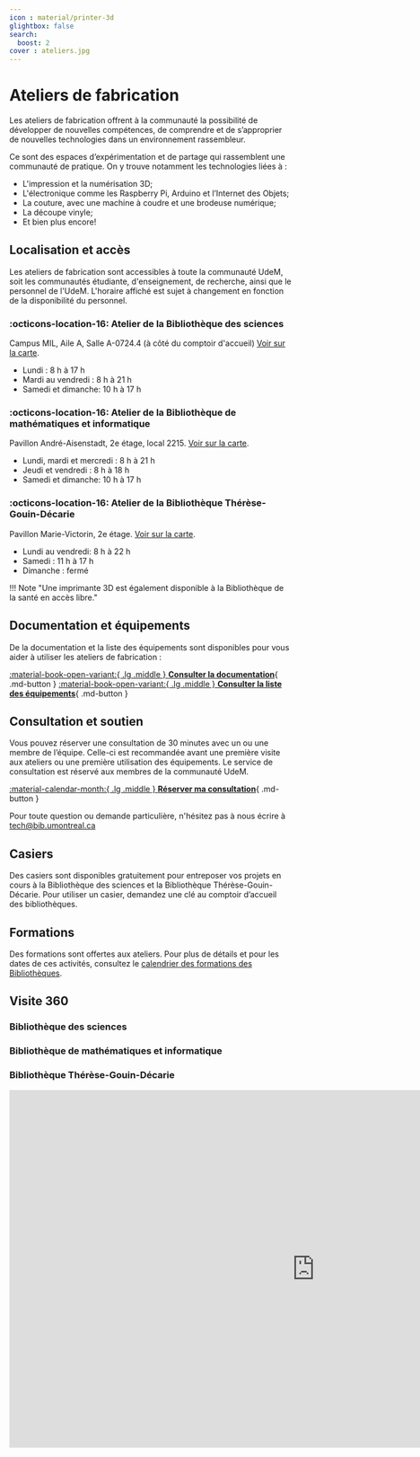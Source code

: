 ```yaml
---
icon : material/printer-3d
glightbox: false
search:
  boost: 2
cover : ateliers.jpg
---
```


# Ateliers de fabrication

Les ateliers de fabrication offrent à la communauté la possibilité de développer de nouvelles compétences, de comprendre et de s’approprier de nouvelles technologies dans un environnement rassembleur.

Ce sont des espaces d’expérimentation et de partage qui rassemblent une communauté de pratique. On y trouve notamment les technologies liées à :

- L'impression et la numérisation 3D;
- L'électronique comme les Raspberry Pi, Arduino et l’Internet des Objets;
- La couture, avec une machine à coudre et une brodeuse numérique;
- La découpe vinyle;
- Et bien plus encore!

## Localisation et accès

Les ateliers de fabrication sont accessibles à toute la communauté UdeM, soit les communautés étudiante, d'enseignement, de recherche, ainsi que le personnel de l'UdeM. L'horaire affiché est sujet à changement en fonction de la disponibilité du personnel.

### :octicons-location-16: Atelier de la Bibliothèque des sciences
Campus MIL, Aile A, Salle A-0724.4 (à côté du comptoir d'accueil) [Voir sur la carte](https://maps.app.goo.gl/BwmR9ty8qfqYiKAK7).

- Lundi : 8 h à 17 h
- Mardi au vendredi : 8 h à 21 h
- Samedi et dimanche: 10 h à 17 h

### :octicons-location-16: Atelier de la Bibliothèque de mathématiques et informatique
Pavillon André-Aisenstadt, 2e étage, local 2215. [Voir sur la carte](https://maps.app.goo.gl/jJ4E8nj2TeAJJc3C7).

- Lundi, mardi et mercredi : 8 h à 21 h
- Jeudi et vendredi : 8 h à 18 h
- Samedi et dimanche: 10 h à 17 h


### :octicons-location-16: Atelier de la Bibliothèque Thérèse-Gouin-Décarie
Pavillon Marie-Victorin, 2e étage. [Voir sur la carte](https://maps.app.goo.gl/t8GE4RdMBEJiHJtd8).

- Lundi au vendredi: 8 h à 22 h
- Samedi : 11 h à 17 h
- Dimanche : fermé

!!! Note "Une imprimante 3D est également disponible à la Bibliothèque de la santé en accès libre."

## Documentation et équipements

De la documentation et la liste des équipements sont disponibles pour vous aider à utiliser les ateliers de fabrication :

[:material-book-open-variant:{ .lg .middle } **Consulter la documentation**](../creatives/index.md){ .md-button  }
[:material-book-open-variant:{ .lg .middle } **Consulter la liste des équipements**](../creatives/index.md){ .md-button  }

## Consultation et soutien

Vous pouvez réserver une consultation de 30 minutes avec un ou une membre de l’équipe. Celle-ci est recommandée avant une première visite aux ateliers ou une première utilisation des équipements. Le service de consultation est réservé aux membres de la communauté UdeM.

[:material-calendar-month:{ .lg .middle } **Réserver ma consultation**](https://outlook.office365.com/owa/calendar/StudiodenregistrementdeBLSHTGD@Udemontreal.onmicrosoft.com/bookings/?skipRedirect=1){ .md-button }

Pour toute question ou demande particulière, n'hésitez pas à nous écrire à tech@bib.umontreal.ca

## Casiers
Des casiers sont disponibles gratuitement pour entreposer vos projets en cours à la Bibliothèque des sciences et la Bibliothèque Thérèse-Gouin-Décarie. Pour utiliser un casier, demandez une clé au comptoir d’accueil des bibliothèques.

## Formations
Des formations sont offertes aux ateliers. Pour plus de détails et pour les dates de ces activités, consultez le [calendrier des formations des Bibliothèques](https://bib.umontreal.ca/formations/calendrier).

## Visite 360

### Bibliothèque des sciences

### Bibliothèque de mathématiques et informatique

### Bibliothèque Thérèse-Gouin-Décarie

<iframe src="https://bibumontreal.h5p.com/content/1292266434691659678/embed" aria-label="Bibliothèque Thérèse-Gouin-Décarie - Atelier de fabrication" width="1088" height="637" frameborder="0" allowfullscreen="allowfullscreen" allow="autoplay *; geolocation *; microphone *; camera *; midi *; encrypted-media *"></iframe><script src="https://bibumontreal.h5p.com/js/h5p-resizer.js" charset="UTF-8"></script>
